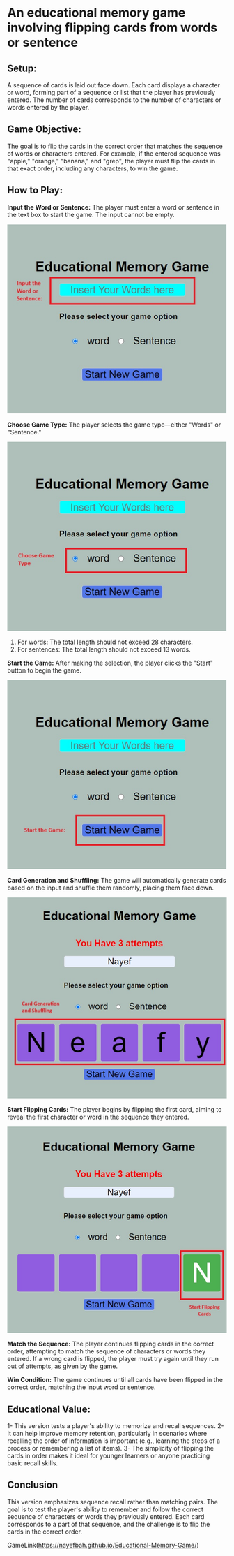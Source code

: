 # An educational memory game involving flipping cards from words or sentence

## Setup:

A sequence of cards is laid out face down. Each card displays a character or word, forming part of a sequence or list that the player has previously entered. The number of cards corresponds to the number of characters or words entered by the player.

## Game Objective:

The goal is to flip the cards in the correct order that matches the sequence of words or characters entered. For example, if the entered sequence was "apple," "orange," "banana," and "grep", the player must flip the cards in that exact order, including any characters, to win the game.

## How to Play:

**Input the Word or Sentence:** The player must enter a word or sentence in the text box to start the game. The input cannot be empty.

![Image 1](Images/input.jpg)

**Choose Game Type:** The player selects the game type—either "Words" or "Sentence."

![Image 2](Images/choose.jpg)

1. For words: The total length should not exceed 28 characters.
2. For sentences: The total length should not exceed 13 words.

**Start the Game:** After making the selection, the player clicks the "Start" button to begin the game.

![Image 3](Images/start.jpg)

**Card Generation and Shuffling:** The game will automatically generate cards based on the input and shuffle them randomly, placing them face down.

![Image 4](Images/CardGenerationandShuffling.jpg)

**Start Flipping Cards:** The player begins by flipping the first card, aiming to reveal the first character or word in the sequence they entered.

![Image 5](Images/startflipping.jpg)

**Match the Sequence:** The player continues flipping cards in the correct order, attempting to match the sequence of characters or words they entered. If a wrong card is flipped, the player must try again until they run out of attempts, as given by the game.

**Win Condition:** The game continues until all cards have been flipped in the correct order, matching the input word or sentence.

## Educational Value:

1- This version tests a player's ability to memorize and recall sequences.
2- It can help improve memory retention, particularly in scenarios where recalling the order of information is important (e.g., learning the steps of a process or remembering a list of items).
3- The simplicity of flipping the cards in order makes it ideal for younger learners or anyone practicing basic recall skills.

## Conclusion

This version emphasizes sequence recall rather than matching pairs. The goal is to test the player's ability to remember and follow the correct sequence of characters or words they previously entered. Each card corresponds to a part of that sequence, and the challenge is to flip the cards in the correct order.

GameLink(https://nayefbah.github.io/Educational-Memory-Game/)
